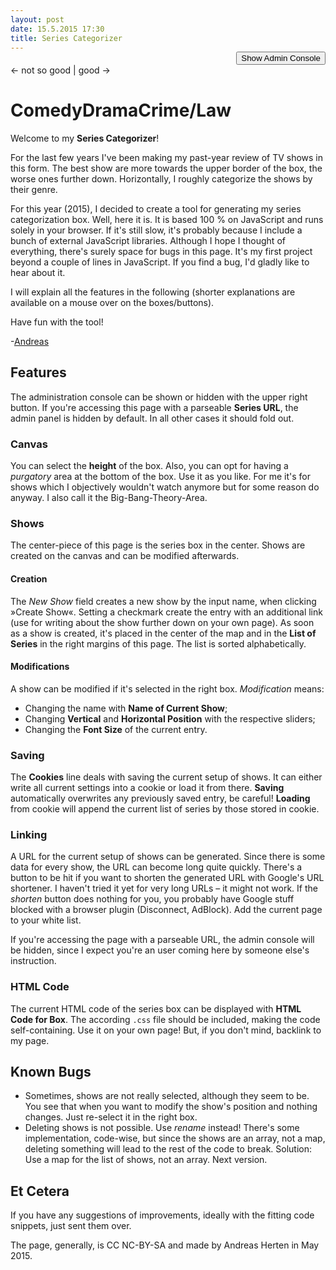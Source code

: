 ```yaml
---
layout: post
date: 15.5.2015 17:30
title: Series Categorizer
---
```

<style type="text/css">
	#modifyconsole, #seriesList {
		display: none;
	}
	#toggleAdminConsole {
		text-align: right;
		margin-top: -1.1em;
	}
	.formdescription {
		font-size: 0.8em;
	}
	#showPositioner .ui-widget-content {
		border: 1px solid #ddd;
	}
	#showPositioner .ui-slider {
		position: relative;
	}
	#showPositioner .ui-slider-horizontal {
		height: 2px;
	}
	#showPositioner .ui-corner-all {
		border-radius: 2px;
	}
	#showPositioner .ui-slider .ui-slider-handle {
		position: absolute;
		z-index: 2;
		width: 15px;
		height: 15px;
	}
	#showPositioner .ui-slider-horizontal .ui-slider-handle {
		top: -9px;
		margin-left: -.6em;
	}
	#showPositioner .ui-state-default, .ui-widget-content .ui-state-default {
		border: 1px solid #ccc;
		background: #f6f6f6;
	}
	#showPositioner .ui-slider-handle.ui-state-default {
		border-radius: 15px;
		top: -8px;
	}
	#showPositioner .ui-slider-handle.ui-state-default.ui-corner-all:focus {
		outline: none;
		box-shadow: 0 0 5px 2px rgb(112, 165, 249);
	}
	#showPositioner .ui-state-hover, .ui-widget-content .ui-state-hover {
		background: #d0e8f7;
		border-color: #9fcae5;
	}
	#horizontalSlider .ui-slider-handle:hover {
		cursor: ew-resize;
	}
	#verticalSlider .ui-slider-handle:hover {
		cursor: ns-resize;
	}
	.init {
		opacity: 0.3;
	}
	#showinput {
		margin-bottom: 15px;
	}	
	#urlInteraction pre {
		overflow: auto;
		font-size: 0.8em;
	}
/*
	#boxModifier input {
		text-align: center;
	}
*/
	#boxModifier .rightInput {
		margin-right: 20px;
	}
	#seriesList {
		position: relative;
		float: left;
		left: 840px;
		top: -100px;
		padding: 10px;
		background-color: rgba(255, 255, 255, 0.4);
		max-width: 160px
	}
	#seriesList h1 {
		font-size: 12px;
		margin-top: 0;
	}
	#seriesList #listSelect {
		float: left;
		margin-right: 5px;
	}
	#seriesList .up-botton, #seriesList .down-button {
		display: block;
	}
</style>
<link rel="stylesheet" href="/css/seriestriptychon.css" type="text/css" media="screen" />

<script src="https://code.jquery.com/jquery-2.1.3.js"></script>
<script src="https://code.jquery.com/ui/1.11.4/jquery-ui.js"></script>
<script src="/assets/js/js.cookie.js"></script>
<script src="/assets/js/jquery.ba-bbq.browserFix.js"></script>
<script src="/assets/js/jquery.ba-bbq.min.js"></script>
<link rel="stylesheet" href="/assets/js/jquery.fancybox.css?v=2.1.5" type="text/css" media="screen" />
<script type="text/javascript" src="/assets/js/jquery.fancybox.pack.js?v=2.1.5"></script>
<script>
function initGapi() {
	gapi.client.setApiKey('AIzaSyDzu5-cdGnVFrOGIIO20_nDJo0rQmaVAfs');
	gapi.client.load('urlshortener', 'v1', function() {});
}
</script>
<script src="https://apis.google.com/js/client.js?onload=initGapi"></script>
<div id="toggleAdminConsole"><button>Show Admin Console</button></div>
<div id="modifyconsole">
	<form id="boxModifier">
		<span class="formdescription">Map Height:</span> <input type="text" id="boxHeight" value="500" style="width: 35px" title="Height of the show box in px">
<!-- 		<span class="formdescription">Max / Min Font Size:</span> <input type="text" id="maxFontSize" value="2.2" style="width: 25px" title="Maximum font size of a show on the map, in em"> <input type="text" id="minFontSize" class="rightInput" value="0.4" style="width: 25px" title="Minimum font size of a show on the map, in em"> -->
		<input type="submit" id="setBoxHeight" value="Set">
		<span class="formdescription" title="Should there be a purgatory region at the end of the map? It's for shows you hate but still watch. Because the devil.">Purgatory:</span> <input type="checkbox" id="displayPurgatory" title="Display purgatory?" checked>
	</form>
	<form id="showinput">
		<span class="formdescription">New Show:</span> <input type="text" id="newshowname" value="Show Name">
		<input type="checkbox" id="withLink" title="Create a link?" checked>
		<input type="submit" id="createshow" value="Create Show">
	</form>
	<form id="currentShow" class="init">
		<span class="formdescription" title="Name of currently selected show. Can be used to rename it.">Name of Current Show:</span> <input type="text" id="currentshowname" value="">
		<input type="submit" id="renameshow" value="Set New Name">
<!-- 		<button id="delete">Delete Show</button> -->
	</form>
	<div id="showPositioner" class="init">
		<span class="formdescription">Vertical Position:</span> <div id="verticalSlider"></div>
		<span class="formdescription">Horizontal Position:</span> <div id="horizontalSlider"></div>
		<form id="showModifier">
			<span class="formdescription">Font size / em:</span> <input type="text" id="size" style="width: 30px" value="1">
			<input type="submit" id="modifyShow" value="Set">
		</form>
	</div>
	<div id="cookieInteraction">
		<span class="formdescription" title="The current shows and their configuration can be saved or retrieved from cookies.">Cookies:</span> <button id="saveCookie">Save</button>
		<button id="loadCookie">Load</button>
	</div>
	<div id="urlInteraction">
		<span class="formdescription" title="Shows can be parsed from URL or a URL for the current shows can be generated.">URLs:</span> 
		<button id="genUrl">Generate URL</button>
		<button id="parseUrl">Parse URL</button>
		<button id="shortenUrl">Shorten</button>
		<pre class="shortedUrl" style="display: inline"><code></code></pre>
		<pre id="url" style="display: none"><code></code></pre>
	</div>
	<div id="genCode">
		<span class="formdescription">HTML Code for Box:</span> <a href="#code" class="fancybox" rel="group"><button id="showCode">Display</button></a>
		<div id="code" style="display: none; max-width: 800px; max-height: 500px; font-size: 0.8em"><pre></pre></div>
	</div>
</div>
<div id="seriesList" class="init">
	<h1>List of Series</h1>
	<select id="listSelect" size="3">
<!--
		<input type="button" class="up-button" value="&#9650;">
		<input type="button" class="down-button" value="&#9660;">
-->
	</select>
</div>

<div id="seriestriptychon">
	<div class="lowershadow purgatory"><span class="text">← not so good | good →</span></div>
	<h1 class="genres"><span id="comedy">Comedy</span><span id="drama">Drama</span><span id="crime">Crime/Law</span></h1>
	<ol id="shows"></ol>
</div>

Welcome to my **Series Categorizer**!

For the last few years I've been making my past-year review of TV shows in this form. The best show are more towards the upper border of the box, the worse ones further down. Horizontally, I roughly categorize the shows by their genre.

For this year (2015), I decided to create a tool for generating my series categorization box. Well, here it is. It is based 100 % on JavaScript and runs solely in your browser. If it's still slow, it's probably because I include a bunch of external JavaScript libraries. Although I hope I thought of everything, there's surely space for bugs in this page. It's my first project beyond a couple of lines in JavaScript. If you find a bug, I'd gladly like to hear about it.

I will explain all the features in the following (shorter explanations are available on a mouse over on the boxes/buttons).

Have fun with the tool!

-[Andreas](http://twitter.com/AndiH/)

## Features
The administration console can be shown or hidden with the upper right button. If you're accessing this page with a parseable **Series URL**, the admin panel is hidden by default. In all other cases it should fold out.

### Canvas
You can select the **height** of the box. Also, you can opt for having a *purgatory* area at the bottom of the box. Use it as you like. For me it's for shows which I objectively wouldn't watch anymore but for some reason do anyway. I also call it the Big-Bang-Theory-Area.

### Shows
The center-piece of this page is the series box in the center. Shows are created on the canvas and can be modified afterwards.

#### Creation
The *New Show* field creates a new show by the input name, when clicking »Create Show«. Setting a checkmark create the entry with an additional link (use for writing about the show further down on your own page). As soon as a show is created, it's placed in the center of the map and in the **List of Series** in the right margins of this page. The list is sorted alphabetically.

#### Modifications
A show can be modified if it's selected in the right box. *Modification* means:

* Changing the name with **Name of Current Show**;
* Changing **Vertical** and **Horizontal Position** with the respective sliders;
* Changing the **Font Size** of the current entry.

### Saving
The **Cookies** line deals with saving the current setup of shows. It can either write all current settings into a cookie or load it from there. **Saving** automatically overwrites any previously saved entry, be careful! **Loading** from cookie will append the current list of series by those stored in cookie.

### Linking
A URL for the current setup of shows can be generated. Since there is some data for every show, the URL can become long quite quickly. There's a button to be hit if you want to shorten the generated URL with Google's URL shortener. I haven't tried it yet for very long URLs – it might not work. If the *shorten* button does nothing for you, you probably have Google stuff blocked with a browser plugin (Disconnect, AdBlock). Add the current page to your white list.

If you're accessing the page with a parseable URL, the admin console will be hidden, since I expect you're an user coming here by someone else's instruction. 

### HTML Code
The current HTML code of the series box can be displayed with **HTML Code for Box**. The according <code>.css</code> file should be included, making the code self-containing. Use it on your own page! But, if you don't mind, backlink to my page.

## Known Bugs
* Sometimes, shows are not really selected, although they seem to be. You see that when you want to modify the show's position and nothing changes. Just re-select it in the right box.
* Deleting shows is not possible. Use *rename* instead! There's some implementation, code-wise, but since the shows are an array, not a map, deleting something will lead to the rest of the code to break. Solution: Use a map for the list of shows, not an array. Next version.

## Et Cetera
If you have any suggestions of improvements, ideally with the fitting code snippets, just sent them over.

The page, generally, is CC NC-BY-SA and made by Andreas Herten in May 2015.

<script>
var initialized = false;
var mapIsEmpty = true;
var urlMode = false;
var activeShowId;
var arrShows = [];
var defaultPosition = {horizontal: 50, vertical: 50};

function show(name) {
	this.name = name;
// 	this.number = arrShows.length > 0 ? arrShows[arrShows.length - 1].number + 1 : 0;
	this.number = arrShows.length;
	this.id = name.split(' ').join('').toLowerCase().replace(/[_\W]+/g, "");
	this.mapid = this.id + "_map";
	this.xpos = defaultPosition.horizontal;
	this.ypos = defaultPosition.vertical;
	this.fontsize = 1;
}
function sparseShow(show) {
	return {t: show.name, x: show.xpos, y: show.ypos, f: show.fontsize};
}
function generateExportArray() {
	var sparseArrShows = [];
	arrShows.forEach(function(currentShow) {
		sparseArrShows.push(sparseShow(currentShow));
	});
	return {h: $("#boxHeight").val(), pur: $(".purgatory").is(":visible"), shows: sparseArrShows};
}
function parseExportArray(arr) {
	// box height
	$("#seriestriptychon").css("height", arr['h']);
	$("#boxHeight").val(arr['h']);

	// purgatory
	if (arr['pur'] == false) {
		$(".purgatory").fadeToggle("fast");
		$("#displayPurgatory").prop('checked', false);
	}
	// parse shows
	arr['shows'].forEach(function(show){
// 		console.log("Show: ", show);
		loadShow(show);
	});
}
function sortSidelist() {
	$("#seriesList #listSelect").find("option").sort(function(left, right) {
		return $(left).text().toLowerCase().localeCompare($(right).text().toLowerCase());
	}).each(function() {
		$("#seriesList #listSelect").append(this);
	});
}
function createShowInSidelist(show) {
	$("#seriesList #listSelect").append('<option value="' + show.number + '" selected="selected">' + show.name + '</option>');
	sortSidelist();
	
	if (arrShows.length > 3 && arrShows.length < 20) {
		$("#seriesList #listSelect").attr("size", arrShows.length);
	}
}
function createShowOnMap(show) {
	var createLink = $("#withLink").is( ":checked" );
	var linkBefore = createLink ? '<a href="#' + show.id + '">' : '';
	var linkAfter = createLink ? '</a>' : '';
	
	$("#shows").append('\n\t\t<li id=' + show.mapid + ' style="top: ' + show.ypos + '%; left: ' + show.xpos + '%; font-size: ' + show.fontsize + 'em;" >' + linkBefore + show.name + linkAfter + '</li>');
}

function createShow(showname) {
	if (!initialized) initialize();
	var currentShow = new show(showname);
	arrShows.push(currentShow);
		
	activeShowId = currentShow.number;
	
	moveSliderToShowPosition(currentShow);
	createShowInSidelist(currentShow);
	createShowOnMap(currentShow);
}
function loadShow(currentSparseShow) {
	if (!initialized && !urlMode) initialize();
	var currentShow = new show(currentSparseShow.t);
	currentShow.xpos = currentSparseShow.x;
	currentShow.ypos = currentSparseShow.y;
	currentShow.fontsize = currentSparseShow.f;
// 	console.log(currentSparseShow);
// 	console.log(currentShow);
	arrShows.push(currentShow);
	
	createShowInSidelist(currentShow);
	createShowOnMap(currentShow);
	selectShow(currentShow);
}
function selectShow(show) {
	activeShowId = show.number;
	if (!urlMode) moveSliderToShowPosition(show);
	setFontsizeInInputField(show);
	fillShownameIntoInputField(show);
}
function deleteShow() {
	// delete from side list
	$("#listSelect option").filter(function() {
		return $(this).val() == activeShowId
	}).remove();
	// delete from map
	$("#" + arrShows[activeShowId].mapid).remove();
	// delete from show array
	arrShows.splice(activeShowId, 1);
	
	selectShow(arrShows[0]);
}

function initialize() {
	initialized = true;
	$(".init").css("opacity", 1);
	$("#verticalSlider").slider("option", "disabled", false);
	$("#horizontalSlider").slider("option", "disabled", false);
}

function toggleConsole() {
	$("#modifyconsole, #seriesList").toggle("slow", function() {
		if ($(this).is(':visible')) {
			$("#toggleAdminConsole button").text("Hide Admin Console");
		} else {
			$("#toggleAdminConsole button").text("Show Admin Console");
		}
	});
}

function moveShowHorizontal(value) {
	$('#' + arrShows[activeShowId].mapid)
	.css("left", value + "%");
	arrShows[activeShowId].xpos = value;
}
function moveShowVertical(value) {
	$('#' + arrShows[activeShowId].mapid)
	.css("top", value + "%");
	arrShows[activeShowId].ypos = value;
}
function modifyShow() {
	var s = $("#showModifier #size").val();
	
	$('#' + arrShows[activeShowId].mapid)
	.css("font-size", s + "em");
	arrShows[activeShowId].fontsize = s;
}
function setFontsizeInInputField(id) {
	$("#showModifier #size").val(id.fontsize);
}
function fillShownameIntoInputField(show) {
	$("#currentshowname").val(show.name);
}
function renameShow(show) {
	var oldname = arrShows[activeShowId].name;
	var newname = $("#currentshowname").val();
	if (oldname != newname) {
		arrShows[activeShowId].name = newname;
		// rename in side list
		$("#seriesList #listSelect option:selected").text(arrShows[activeShowId].name);
		// resort side list
		sortSidelist();
		// rename on map
		$("#" + arrShows[activeShowId].mapid).text(arrShows[activeShowId].name);
	}
// 	console.log(oldname == newname);
}
function moveSliderToShowPosition(show) {
	$("#verticalSlider").slider().slider("value", show.ypos);
	$("#horizontalSlider").slider().slider("value", show.xpos);
}
function writeCookie() {
	Cookies.set("seriescategorizer", JSON.stringify(generateExportArray()));
}
function loadCookie() {
	var tempArray = Cookies.getJSON("seriescategorizer");
	parseExportArray(tempArray);
}

function generateUrl() {
	var exportArray = generateExportArray();
	var encodedArray = window.btoa(JSON.stringify(exportArray).replace(/’/g, "'"));
	var currentUrlWithoutParams = location.protocol + '//' + location.host + location.pathname;
// 	return $.param.querystring(currentUrlWithoutParams, encodedArray);
	return currentUrlWithoutParams + "?" + encodedArray;
}
function displayUrl(url) {
	$("#urlInteraction #url code").text(url);
}
function parseUrl() {
// 	var parsedUrl = $.deparam.querystring();
	var parsedUrl = window.location.search.substr(1);
	var decodedUrl = JSON.parse(window.atob(parsedUrl));
	parseExportArray(decodedUrl);
}
var shortenedUrl;
function shortenUrl() {
// 	console.log($("#urlInteraction .url code").text());
	var longUrl = $("#urlInteraction #url code").text();
	var shortUrl = shorten(longUrl);
	console.log(shortUrl);
	shortenedUrl = shortUrl;
// 	$("#urlInteraction .shortedUrl code").text(shortUrl);
}


function shorten(url) {
  var request = gapi.client.urlshortener.url.insert({
	  'resource': {
		  'longUrl': url
	  }
  });
// 	  var shortUrl = "";
  request.execute(function(r) {
	  if (r.id != null) {
	  	$("#urlInteraction .shortedUrl code").text(r.id);
	  	return r.id;
	  } else {
		return "ERROR";
	  }
  });
// 	  return shortUrl;
}

function tryToParseUrl() {
	var parsedUrl = window.location.search.substr(1);
	try {
		parsedUrl = JSON.parse(window.atob(parsedUrl));
	}
	catch(err) {}
	
	if (!$.isEmptyObject(parsedUrl['h'])
// 	 && !$.isEmptyObject(parsedUrl['pur'])  // This does not work for some reason!? Super strange
	 && !$.isEmptyObject(parsedUrl['shows'])) {
		urlMode = true;
		parseUrl();
	}
}

$(document).ready(function() {
	// Init
	$(".fancybox").fancybox();
	
	//^^^ Look for parsable URL present
	if (window.location.search.substr(1) != "") {
		tryToParseUrl();
	}
	if (!urlMode) {
		$("#modifyconsole, #seriesList").delay(400).toggle("slow", function() {
// 			console.log($(this).is(':visible'));
			if ($(this).is(':visible')) {
				$("#toggleAdminConsole button").text("Hide Admin Console");
			} else {
				$("#toggleAdminConsole button").text("Show Admin Console");
			}
		});
	}
	// Admin Console
	$("#toggleAdminConsole").button()
	.click(function() {
		if (!initialized && urlMode) {
			urlMode = false;
			initialize();
		}
		toggleConsole();
	});
	// Box modifications
	$("#boxModifier #boxHeight").val($("#seriestriptychon").height());
	$("form#boxModifier").submit(function(event) {
		event.preventDefault();
		$("#seriestriptychon").css("height", $("#boxHeight").val());
	});
	$("#displayPurgatory").on("click", function() {
		$(".purgatory").fadeToggle("fast");
	});
	// Show modifications
	$("form#showinput").submit(function(event) {
		event.preventDefault();
		createShow($("#newshowname").val());
	});
	$("form#showModifier").submit(function(event) {
		event.preventDefault();
		modifyShow();
	});
	$("#renameshow").button()
	.click(function(event) {
		event.preventDefault();
		renameShow();
	});
	// Slider
	$("#verticalSlider").slider().slider({value: defaultPosition.vertical, step: 0.25, disabled: true});
	$("#horizontalSlider").slider().slider({value: defaultPosition.horizontal, step: 0.25, disabled: true});
	$("#horizontalSlider").on("slide", function(event, ui) {
		moveShowHorizontal(ui.value);
	});
	$("#verticalSlider").on("slide", function(event, ui) {
		moveShowVertical(ui.value);
	});
	
	// Side list
	$("#seriesList #listSelect").change(function(){
		activeShowId = $(this).val();
		selectShow(arrShows[activeShowId]);
	});
/* // Sorting in side list
	$("#seriesList .up-button").click(function() {
		$("#seriesList #listSelect option:selected:first-child").prop("selected", false);
		before = $("#seriesList #listSelect option:selected:first").prev();
		$("#seriesList #listSelect option:selected").detach().insertBefore(before);
	});
	$("#seriesList .down-button").click(function() {
		$("#seriesList #listSelect option:selected:last-child").prop("selected", false);
		after = $("#seriesList #listSelect option:selected:last").next();
		$("#seriesList #listSelect option:selected").detach().insertAfter(after);
	});
*/
	// Cookies
	$("#saveCookie").button()
	.click(function(){
		writeCookie();
	});
	$("#loadCookie").button()
	.click(function(){
		loadCookie();
	});
	$("#delete").button()
	.click(function(event) {
		event.preventDefault();
		deleteShow();
	});
	// URLs
	$("#urlInteraction #genUrl").button()
	.click(function(){
		var url = generateUrl();
		displayUrl(url);
		$("#url").css("display", "block");
		$("#urlInteraction #shortenUrl").button( "option", "disabled", false );
	});
	$("#urlInteraction #parseUrl").button()
	.click(function(){
		parseUrl();
	});
	$("#urlInteraction #shortenUrl").button({disabled: true})
	.click(function(){
// 		console.log("shorten");
		shortenUrl();
	});
	$("#showCode").button()
	.click(function(){
		var header = '<link rel="stylesheet" href="http://static.andreasherten.de/css/seriestriptychon.css" type="text/css" media="screen" />\n'.replace(/\</g,"&lt;").replace(/\>/g, "&gt;");
		var content = $("#seriestriptychon").prop('outerHTML').replace(/\</g,"&lt;").replace(/\>/g, "&gt;").replace(/(?:\r\n|\r|\n)/g, '<br />');
		$("#code pre").html(header + content);
	});

})
</script>